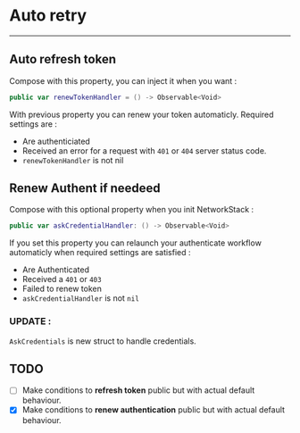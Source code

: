 # Auto retry
----

## Auto refresh token

Compose with this property, you can inject it when you want :

```swift 
public var renewTokenHandler = () -> Observable<Void>
```

With previous property you can renew your token automaticly. Required settings are : 

- Are authenticiated 
- Received an error for a request with `401` or `404` server status code.
- `renewTokenHandler` is not nil

## Renew Authent if needeed

Compose with this optional property when you init NetworkStack :

```swift 
public var askCredentialHandler: () -> Observable<Void>
```

If you set this property you can relaunch your authenticate workflow automaticly when required settings are satisfied :

- Are Authenticated
- Received a `401` or `403`
- Failed to renew token 
- `askCredentialHandler` is not `nil`

### UPDATE :
`AskCredentials` is new struct to handle credentials. 

## TODO

- [ ] Make conditions to **refresh token** public but with actual default behaviour.
- [x] Make conditions to **renew authentication** public but with actual default behaviour.